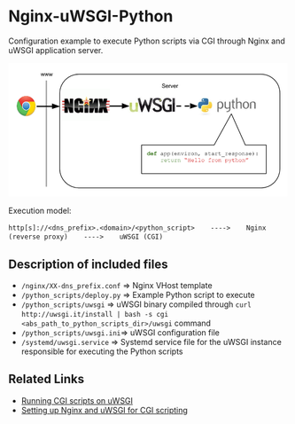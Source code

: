# Nginx-uWSGI-Python

Configuration example to execute Python scripts via CGI through Nginx and uWSGI application server.

![Minimum uWSGI Stack](min_wsgi_stack.png)

Execution model:

    http[s]://<dns_prefix>.<domain>/<python_script>    ---->    Nginx (reverse proxy)    ---->    uWSGI (CGI)

## Description of included files

* `/nginx/XX-dns_prefix.conf` => Nginx VHost template
* `/python_scripts/deploy.py` => Example Python script to execute
* `/python_scripts/uwsgi` => uWSGI binary compiled through `curl http://uwsgi.it/install | bash -s cgi <abs_path_to_python_scripts_dir>/uwsgi` command
* `/python_scripts/uwsgi.ini`=> uWSGI configuration file
* `/systemd/uwsgi.service` => Systemd service file for the uWSGI instance responsible for executing the Python scripts

## Related Links

* [Running CGI scripts on uWSGI](https://uwsgi-docs.readthedocs.io/en/latest/CGI.html)
* [Setting up Nginx and uWSGI for CGI scripting](http://raspberrywebserver.com/cgiscripting/setting-up-nginx-and-uwsgi-for-cgi-scripting.html)
